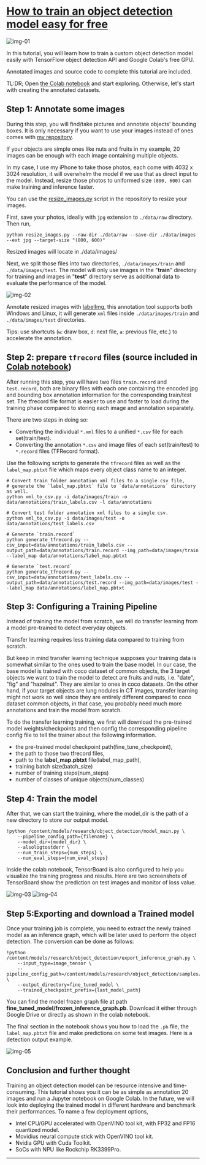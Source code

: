 # [How to train an object detection model easy for free][source]

![img-01]

In this tutorial, you will learn how to train a custom object detection model easily with TensorFlow object detection API and Google Colab's free GPU.

Annotated images and source code to complete this tutorial are included.

TL:DR; Open [the Colab notebook][01] and start exploring.
Otherwise, let's start with creating the annotated datasets.

## Step 1: Annotate some images

During this step, you will find/take pictures and annotate objects' bounding boxes. It is only necessary if you want to use your images instead of ones comes with [my repository][02].

If your objects are simple ones like nuts and fruits in my example, 20 images can be enough with each image containing multiple objects.

In my case, I use my iPhone to take those photos, each come with 4032 x 3024 resolution, it will overwhelm the model if we use that as direct input to the model. Instead, resize those photos to uniformed size `(800, 600)` can make training and inference faster.

You can use the [resize_images.py][03] script in the repository to resize your images.

First, save your photos, ideally with `jpg` extension to `./data/raw` directory. Then run,

```
python resize_images.py --raw-dir ./data/raw --save-dir ./data/images --ext jpg --target-size "(800, 600)"
```

Resized images will locate in ./data/images/

Next, we split those files into two directories, `./data/images/train` and `./data/images/test`. The model will only use images in the "**train**" directory for training and images in "**test**" directory serve as additional data to evaluate the performance of the model.

![img-02]

Annotate resized images with [labelImg][04], this annotation tool supports both Windows and Linux, it will generate `xml` files inside `./data/images/train` and `./data/images/test` directories.

Tips: use shortcuts (`w`: draw box, `d`: next file, `a`: previous file, etc.) to accelerate the annotation.

## Step 2: prepare `tfrecord` files (source included in [Colab notebook][01])

After running this step, you will have two files `train.record` and `test.record`, both are binary files with each one containing the encoded jpg and bounding box annotation information for the corresponding train/test set. The tfrecord file format is easier to use and faster to load during the training phase compared to storing each image and annotation separately.

There are two steps in doing so:

- Converting the individual `*.xml` files to a unified `*.csv` file for each set(train/test).
- Converting the annotation `*.csv`  and image files of each set(train/test) to `*.record` files (TFRecord format).

Use the following scripts to generate the `tfrecord` files as well as the `label_map.pbtxt` file which maps every object class name to an integer.

```
# Convert train folder annotation xml files to a single csv file,
# generate the `label_map.pbtxt` file to `data/annotations` directory as well.
python xml_to_csv.py -i data/images/train -o data/annotations/train_labels.csv -l data/annotations

# Convert test folder annotation xml files to a single csv.
python xml_to_csv.py -i data/images/test -o data/annotations/test_labels.csv

# Generate `train.record`
python generate_tfrecord.py --csv_input=data/annotations/train_labels.csv --output_path=data/annotations/train.record --img_path=data/images/train --label_map data/annotations/label_map.pbtxt

# Generate `test.record`
python generate_tfrecord.py --csv_input=data/annotations/test_labels.csv --output_path=data/annotations/test.record --img_path=data/images/test --label_map data/annotations/label_map.pbtxt
```

## Step 3: Configuring a Training Pipeline

Instead of training the model from scratch, we will do transfer learning from a model pre-trained to detect everyday objects.

Transfer learning requires less training data compared to training from scratch.

But keep in mind transfer learning technique supposes your training data is somewhat similar to the ones used to train the base model. In our case, the base model is trained with coco dataset of common objects, the 3 target objects we want to train the model to detect are fruits and nuts, i.e. "date", "fig" and "hazelnut". They are similar to ones in coco datasets. On the other hand, if your target objects are lung nodules in CT images, transfer learning might not work so well since they are entirely different compared to coco dataset common objects, in that case, you probably need much more annotations and train the model from scratch.

To do the transfer learning training, we first will download the pre-trained model weights/checkpoints and then config the corresponding pipeline config file to tell the trainer about the following information.

- the pre-trained model checkpoint path(fine_tune_checkpoint),
- the path to those two tfrecord files,
- path to the **label_map.pbtxt** file(label_map_path),
- training batch size(batch_size)
- number of training steps(num_steps)
- number of classes of unique objects(num_classes)

## Step 4: Train the model

After that, we can start the training, where the model_dir is the path of a new directory to store our output model.

```
!python /content/models/research/object_detection/model_main.py \
    --pipeline_config_path={filename} \
    --model_dir={model_dir} \
    --alsologtostderr \
    --num_train_steps={num_steps} \
    --num_eval_steps={num_eval_steps}
```

Inside the colab notebook, TensorBoard is also configured to help you visualize the training progress and results. Here are two screenshots of TensorBoard show the prediction on test images and monitor of loss value.

![img-03]
![img-04]

## Step 5:Exporting and download a Trained model

Once your training job is complete, you need to extract the newly trained model as an inference graph, which will be later used to perform the object detection. The conversion can be done as follows:

```
!python /content/models/research/object_detection/export_inference_graph.py \
    --input_type=image_tensor \
    --pipeline_config_path=/content/models/research/object_detection/samples/configs/faster_rcnn_inception_v2_pets.config \
    --output_directory=fine_tuned_model \
    --trained_checkpoint_prefix={last_model_path}
```

You can find the model frozen graph file at path **fine_tuned_model/frozen_inference_graph.pb**. Download it either through Google Drive or directly as shown in the colab notebook.

The final section in the notebook shows you how to load the `.pb` file, the `label_map.pbtxt` file and make predictions on some test images. Here is a detection output example.

![img-05]

## Conclusion and further thought

Training an object detection model can be resource intensive and time-consuming. This tutorial shows you it can be as simple as annotation 20 images and run a Jupyter notebook on Google Colab. In the future, we will look into deploying the trained model in different hardware and benchmark their performances. To name a few deployment options,

- Intel CPU/GPU accelerated with OpenVINO tool kit, with FP32 and FP16 quantized model.
- Movidius neural compute stick with OpenVINO tool kit.
- Nvidia GPU with Cuda Toolkit.
- SoCs with NPU like Rockchip RK3399Pro.


------------------------------------------------------------

[source]: https://www.dlology.com/blog/how-to-train-an-object-detection-model-easy-for-free/
[01]: https://colab.research.google.com/github/Tony607/object_detection_demo/blob/master/tensorflow_object_detection_training_colab.ipynb 
[02]: https://github.com/Tony607/object_detection_demo
[03]: https://github.com/Tony607/object_detection_demo/blob/master/resize_images.py
[04]: https://tzutalin.github.io/labelImg/

[img-05]: img/result.png
[img-04]: img/tensorboard-scalars.png
[img-03]: img/tensorboard-images.png
[img-01]: img/custom_detection.png
[img-02]: img/labelimg.png